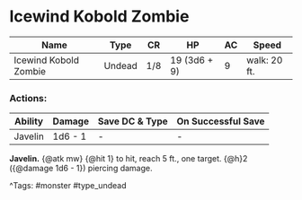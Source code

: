 # Icewind Kobold Zombie

| Name | Type | CR | HP | AC | Speed |
|------|------|----|----|----|-------|
| Icewind Kobold Zombie | Undead | 1/8 | 19 (3d6 + 9) | 9 | walk: 20 ft. |

### Actions:

| Ability | Damage | Save DC & Type | On Successful Save |
|---------|--------|----------------|--------------------|
| Javelin | 1d6 - 1 | - | - |


**Javelin.** {@atk mw} {@hit 1} to hit, reach 5 ft., one target. {@h}2 ({@damage 1d6 - 1}) piercing damage.

^Tags: #monster #type_undead